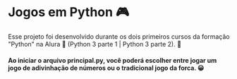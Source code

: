 # Jogos em Python 🎮
Esse projeto foi desenvolvido durante os dois primeiros cursos da formação "Python" na Alura 💜 (Python 3 parte 1 | Python 3 parte 2). 🐍
#### Ao iniciar o arquivo principal.py, você poderá escolher entre jogar um jogo de adivinhação de números ou o tradicional jogo da forca. 😀



